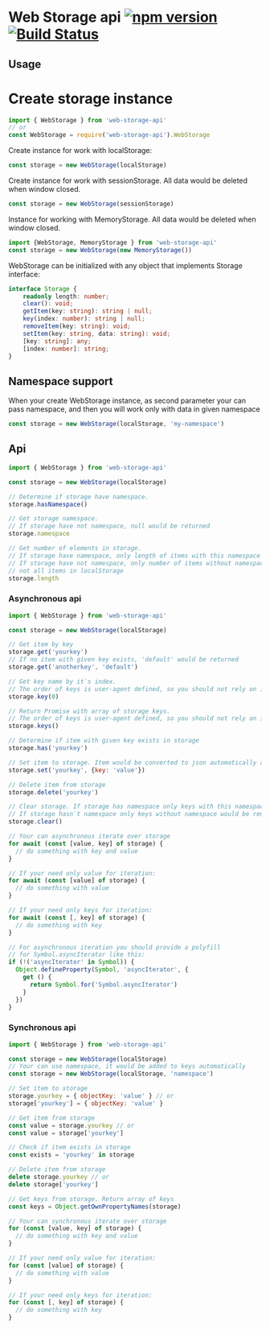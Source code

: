 # Web Storage api [![npm version](https://badge.fury.io/js/web-storage-api.svg)](https://badge.fury.io/js/web-storage-api) [![Build Status](https://travis-ci.org/noldors/web-storage-api.svg?branch=master)](https://travis-ci.org/noldors/web-storage-api)

## Usage

# Create storage instance
```js
import { WebStorage } from 'web-storage-api'
// or
const WebStorage = require('web-storage-api').WebStorage
```

Create instance for work with localStorage:
```js
const storage = new WebStorage(localStorage)
```

Create instance for work with sessionStorage. All data would be deleted when window closed.
```js
const storage = new WebStorage(sessionStorage)
```

Instance for working with MemoryStorage. All data would be deleted when window closed.
```js
import {WebStorage, MemoryStorage } from 'web-storage-api'
const storage = new WebStorage(new MemoryStorage())
```

WebStorage can be initialized with any object that implements Storage interface:
```typescript
interface Storage {
    readonly length: number;
    clear(): void;
    getItem(key: string): string | null;
    key(index: number): string | null;
    removeItem(key: string): void;
    setItem(key: string, data: string): void;
    [key: string]: any;
    [index: number]: string;
}
```

## Namespace support
When your create WebStorage instance, as second parameter your can pass namespace, and then you will work only with data in given namespace
```js
const storage = new WebStorage(localStorage, 'my-namespace')
```

## Api
```js
import { WebStorage } from 'web-storage-api'

const storage = new WebStorage(localStorage)

// Determine if storage have namespace.
storage.hasNamespace()

// Get storage namespace.
// If storage have not namespace, null would be returned
storage.namespace

// Get number of elements in storage.
// If storage have namespace, only length of items with this namespace would be return.
// If storage have not namespace, only number of items without namespace would be returned,
// not all items in localStorage
storage.length
```

### Asynchronous api
```js
import { WebStorage } from 'web-storage-api'

const storage = new WebStorage(localStorage)

// Get item by key
storage.get('yourkey')
// If no item with given key exists, 'default' would be returned
storage.get('anotherkey', 'default')

// Get key name by it`s index.
// The order of keys is user-agent defined, so you should not rely on it.
storage.key(0)

// Return Promise with array of storage keys.
// The order of keys is user-agent defined, so you should not rely on it.
storage.keys()

// Determine if item with given key exists in storage
storage.has('yourkey')

// Set item to storage. Item would be converted to json automatically and then saved
storage.set('yourkey', {key: 'value'})

// Delete item from storage
storage.delete('yourkey')

// Clear storage. If storage has namespace only keys with this namespace would be removed.
// If storage hasn`t namespace only keys without namespace would be removed
storage.clear()

// Your can asynchronous iterate over storage
for await (const [value, key] of storage) {
  // do something with key and value
}

// If your need only value for iteration:
for await (const [value] of storage) {
  // do something with value
}

// If your need only keys for iteration:
for await (const [, key] of storage) {
  // do something with key
}

// For asynchronous iteration you should provide a polyfill
// for Symbol.asyncIterator like this:
if (!('asyncIterator' in Symbol)) {
  Object.defineProperty(Symbol, 'asyncIterator', {
    get () {
      return Symbol.for('Symbol.asyncIterator')
    }
  })
}
```
### Synchronous api
```js
import { WebStorage } from 'web-storage-api'

const storage = new WebStorage(localStorage)
// Your can use namespace, it would be added to keys automatically
const storage = new WebStorage(localStorage, 'namespace')

// Set item to storage
storage.yourkey = { objectKey: 'value' } // or
storage['yourkey'] = { objectKey: 'value' }

// Get item from storage
const value = storage.yourkey // or
const value = storage['yourkey']

// Check if item exists in storage
const exists = 'yourkey' in storage

// Delete item from storage
delete storage.yourkey // or
delete storage['yourkey']

// Get keys from storage. Return array of keys
const keys = Object.getOwnPropertyNames(storage)

// Your can synchronous iterate over storage
for (const [value, key] of storage) {
  // do something with key and value
}

// If your need only value for iteration:
for (const [value] of storage) {
  // do something with value
}

// If your need only keys for iteration:
for (const [, key] of storage) {
  // do something with key
}
```
